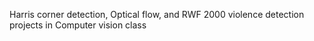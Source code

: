 Harris corner detection, Optical flow, and RWF 2000 violence detection projects in Computer vision class
